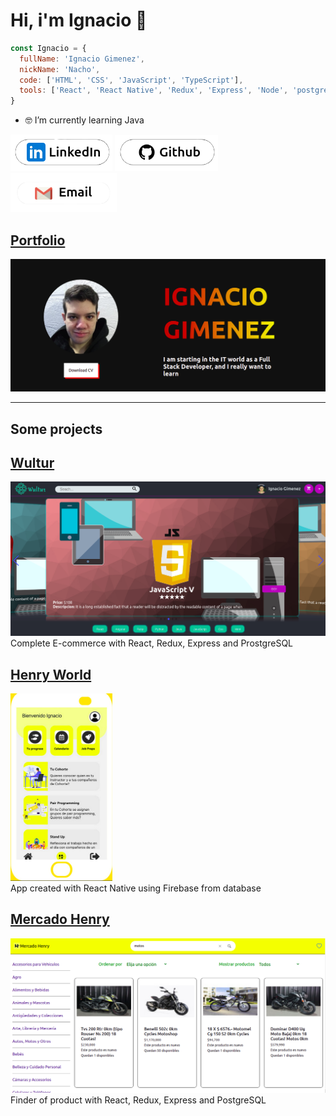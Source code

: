 # Hi, i'm Ignacio 👋

```js
const Ignacio = {
  fullName: 'Ignacio Gimenez',
  nickName: 'Nacho',
  code: ['HTML', 'CSS', 'JavaScript', 'TypeScript'],
  tools: ['React', 'React Native', 'Redux', 'Express', 'Node', 'postgreSQL', 'Firebase']
}
```
 
- 🤓 I’m currently learning Java 

[<img src="assets/logos/linkedinLogo.png"/>](https://www.linkedin.com/in/ignacio-gimenez-305799184/)
[<img src="assets/logos/githublogo.png"/>](https://github.com/Nacho077)
[<img src="assets/logos/gmaillogo.png"/>](mailto:ignaciogimenez70@gmail.com)

## [Portfolio](https://ignacio-gimenez.vercel.app/)
[<img src="assets/img/Portfolio.png"/>](https://ignacio-gimenez.vercel.app/)

-------

## Some projects

## [Wultur](https://wultur.herokuapp.com/)
[<img  src="assets/img/Wultur.png"/>](https://wultur.herokuapp.com/)
Complete E-commerce with React, Redux, Express and ProstgreSQL
## [Henry World]()
[<img src="assets/img/Henry-World-App.jpg" style="height: 300px;"/>]()</br>
App created with React Native using Firebase from database

## [Mercado Henry](https://github.com/Nacho077/MercadoHenry)
[<img src="assets/img/MercadoHenry.png"/>](https://github.com/Nacho077/MercadoHenry)
Finder of product with React, Redux, Express and PostgreSQL

